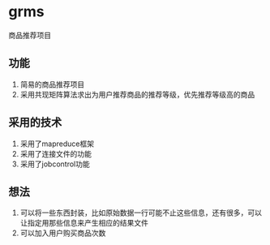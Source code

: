 # grms
商品推荐项目


## 功能
1. 简易的商品推荐项目
2. 采用共现矩阵算法求出为用户推荐商品的推荐等级，优先推荐等级高的商品


## 采用的技术
1. 采用了mapreduce框架
2. 采用了连接文件的功能
3. 采用了jobcontrol功能

## 想法
1. 可以将一些东西封装，比如原始数据一行可能不止这些信息，还有很多，可以让指定用那些信息来产生相应的结果文件
2. 可以加入用户购买商品次数
